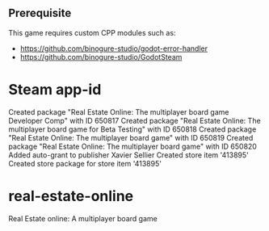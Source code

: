 ## Prerequisite
This game requires custom CPP modules such as:
- https://github.com/binogure-studio/godot-error-handler
- https://github.com/binogure-studio/GodotSteam

# Steam app-id

Created package "Real Estate Online: The multiplayer board game Developer Comp" with ID 650817
Created package "Real Estate Online: The multiplayer board game for Beta Testing" with ID 650818
Created package "Real Estate Online: The multiplayer board game" with ID 650819
Created package "Real Estate Online: The multiplayer board game" with ID 650820
Added auto-grant to publisher Xavier Sellier
Created store item '413895'
Created store package for store item '413895'

# real-estate-online
Real Estate online: A multiplayer board game
